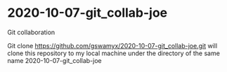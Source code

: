 # 2020-10-07-git_collab-joe
Git collaboration

Git clone https://github.com/gswamyx/2020-10-07-git_collab-joe.git
will clone this repository to my local machine under the directory of the same name 2020-10-07-git_collab-joe


